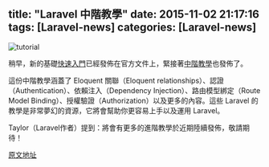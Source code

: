 title: "Laravel 中階教學"
date: 2015-11-02 21:17:16
tags: [Laravel-news]
categories: [Laravel-news]
---

![tutorial](http://i.imgur.com/LZ4W6CO.png)

稍早，新的基礎[快速入門](http://yish.im/2015/11/02/Laravel-quick-start/)已經發佈在官方文件上，緊接著[中階教學](http://laravel.com/docs/5.1/quickstart-intermediate)也發佈了。

這份中階教學涵蓋了 Eloquent 關聯（Eloquent relationships）、認證（Authentication）、依賴注入（Dependency Injection）、路由模型綁定（Route Model Binding）、授權驗證（Authorization）以及更多的內容。這些 Laravel 的教學是非常夢幻的資源，它將會幫助你更容易上手以及運用 Laravel。

Taylor（Laravel作者）提到：將會有更多的進階教學於近期陸續發佈，敬請期待！

[原文地址](https://laravel-news.com/2015/10/laravel-intermediate-tutorial/)